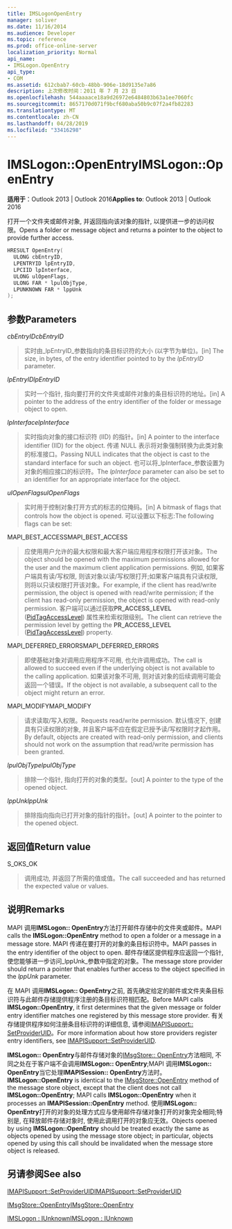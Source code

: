 ```yaml
---
title: IMSLogonOpenEntry
manager: soliver
ms.date: 11/16/2014
ms.audience: Developer
ms.topic: reference
ms.prod: office-online-server
localization_priority: Normal
api_name:
- IMSLogon.OpenEntry
api_type:
- COM
ms.assetid: 612cbab7-60cb-48bb-906e-18d9135e7a86
description: 上次修改时间：2011 年 7 月 23 日
ms.openlocfilehash: 544aaaace18a9d26972e6484803b63a1ee7060fc
ms.sourcegitcommit: 8657170d071f9bcf680aba50b9c07f2a4fb82283
ms.translationtype: MT
ms.contentlocale: zh-CN
ms.lasthandoff: 04/28/2019
ms.locfileid: "33416298"
---
```

# <a name="imslogonopenentry"></a><span data-ttu-id="08c91-103">IMSLogon::OpenEntry</span><span class="sxs-lookup"><span data-stu-id="08c91-103">IMSLogon::OpenEntry</span></span>

  
  
<span data-ttu-id="08c91-104">**适用于**：Outlook 2013 | Outlook 2016</span><span class="sxs-lookup"><span data-stu-id="08c91-104">**Applies to**: Outlook 2013 | Outlook 2016</span></span> 
  
<span data-ttu-id="08c91-105">打开一个文件夹或邮件对象, 并返回指向该对象的指针, 以提供进一步的访问权限。</span><span class="sxs-lookup"><span data-stu-id="08c91-105">Opens a folder or message object and returns a pointer to the object to provide further access.</span></span> 
  
```cpp
HRESULT OpenEntry(
  ULONG cbEntryID,
  LPENTRYID lpEntryID,
  LPCIID lpInterface,
  ULONG ulOpenFlags,
  ULONG FAR * lpulObjType,
  LPUNKNOWN FAR * lppUnk
);
```

## <a name="parameters"></a><span data-ttu-id="08c91-106">参数</span><span class="sxs-lookup"><span data-stu-id="08c91-106">Parameters</span></span>

 <span data-ttu-id="08c91-107">_cbEntryID_</span><span class="sxs-lookup"><span data-stu-id="08c91-107">_cbEntryID_</span></span>
  
> <span data-ttu-id="08c91-108">实时由_lpEntryID_参数指向的条目标识符的大小 (以字节为单位)。</span><span class="sxs-lookup"><span data-stu-id="08c91-108">[in] The size, in bytes, of the entry identifier pointed to by the  _lpEntryID_ parameter.</span></span> 
    
 <span data-ttu-id="08c91-109">_lpEntryID_</span><span class="sxs-lookup"><span data-stu-id="08c91-109">_lpEntryID_</span></span>
  
> <span data-ttu-id="08c91-110">实时一个指针, 指向要打开的文件夹或邮件对象的条目标识符的地址。</span><span class="sxs-lookup"><span data-stu-id="08c91-110">[in] A pointer to the address of the entry identifier of the folder or message object to open.</span></span> 
    
 <span data-ttu-id="08c91-111">_lpInterface_</span><span class="sxs-lookup"><span data-stu-id="08c91-111">_lpInterface_</span></span>
  
> <span data-ttu-id="08c91-112">实时指向对象的接口标识符 (IID) 的指针。</span><span class="sxs-lookup"><span data-stu-id="08c91-112">[in] A pointer to the interface identifier (IID) for the object.</span></span> <span data-ttu-id="08c91-113">传递 NULL 表示将对象强制转换为此类对象的标准接口。</span><span class="sxs-lookup"><span data-stu-id="08c91-113">Passing NULL indicates that the object is cast to the standard interface for such an object.</span></span> <span data-ttu-id="08c91-114">也可以将_lpInterface_参数设置为对象的相应接口的标识符。</span><span class="sxs-lookup"><span data-stu-id="08c91-114">The  _lpInterface_ parameter can also be set to an identifier for an appropriate interface for the object.</span></span> 
    
 <span data-ttu-id="08c91-115">_ulOpenFlags_</span><span class="sxs-lookup"><span data-stu-id="08c91-115">_ulOpenFlags_</span></span>
  
> <span data-ttu-id="08c91-116">实时用于控制对象打开方式的标志的位掩码。</span><span class="sxs-lookup"><span data-stu-id="08c91-116">[in] A bitmask of flags that controls how the object is opened.</span></span> <span data-ttu-id="08c91-117">可以设置以下标志:</span><span class="sxs-lookup"><span data-stu-id="08c91-117">The following flags can be set:</span></span>
    
<span data-ttu-id="08c91-118">MAPI_BEST_ACCESS</span><span class="sxs-lookup"><span data-stu-id="08c91-118">MAPI_BEST_ACCESS</span></span> 
  
> <span data-ttu-id="08c91-119">应使用用户允许的最大权限和最大客户端应用程序权限打开该对象。</span><span class="sxs-lookup"><span data-stu-id="08c91-119">The object should be opened with the maximum permissions allowed for the user and the maximum client application permissions.</span></span> <span data-ttu-id="08c91-120">例如, 如果客户端具有读/写权限, 则该对象以读/写权限打开;如果客户端具有只读权限, 则将以只读权限打开该对象。</span><span class="sxs-lookup"><span data-stu-id="08c91-120">For example, if the client has read/write permission, the object is opened with read/write permission; if the client has read-only permission, the object is opened with read-only permission.</span></span> <span data-ttu-id="08c91-121">客户端可以通过获取**PR_ACCESS_LEVEL** ([PidTagAccessLevel](pidtagaccesslevel-canonical-property.md)) 属性来检索权限级别。</span><span class="sxs-lookup"><span data-stu-id="08c91-121">The client can retrieve the permission level by getting the **PR_ACCESS_LEVEL** ([PidTagAccessLevel](pidtagaccesslevel-canonical-property.md)) property.</span></span>
    
<span data-ttu-id="08c91-122">MAPI_DEFERRED_ERRORS</span><span class="sxs-lookup"><span data-stu-id="08c91-122">MAPI_DEFERRED_ERRORS</span></span> 
  
> <span data-ttu-id="08c91-123">即使基础对象对调用应用程序不可用, 也允许调用成功。</span><span class="sxs-lookup"><span data-stu-id="08c91-123">The call is allowed to succeed even if the underlying object is not available to the calling application.</span></span> <span data-ttu-id="08c91-124">如果该对象不可用, 则对该对象的后续调用可能会返回一个错误。</span><span class="sxs-lookup"><span data-stu-id="08c91-124">If the object is not available, a subsequent call to the object might return an error.</span></span>
    
<span data-ttu-id="08c91-125">MAPI_MODIFY</span><span class="sxs-lookup"><span data-stu-id="08c91-125">MAPI_MODIFY</span></span> 
  
> <span data-ttu-id="08c91-126">请求读取/写入权限。</span><span class="sxs-lookup"><span data-stu-id="08c91-126">Requests read/write permission.</span></span> <span data-ttu-id="08c91-127">默认情况下, 创建具有只读权限的对象, 并且客户端不应在假定已授予读/写权限时才起作用。</span><span class="sxs-lookup"><span data-stu-id="08c91-127">By default, objects are created with read-only permission, and clients should not work on the assumption that read/write permission has been granted.</span></span> 
    
 <span data-ttu-id="08c91-128">_lpulObjType_</span><span class="sxs-lookup"><span data-stu-id="08c91-128">_lpulObjType_</span></span>
  
> <span data-ttu-id="08c91-129">排除一个指针, 指向打开的对象的类型。</span><span class="sxs-lookup"><span data-stu-id="08c91-129">[out] A pointer to the type of the opened object.</span></span>
    
 <span data-ttu-id="08c91-130">_lppUnk_</span><span class="sxs-lookup"><span data-stu-id="08c91-130">_lppUnk_</span></span>
  
> <span data-ttu-id="08c91-131">排除指向指向已打开对象的指针的指针。</span><span class="sxs-lookup"><span data-stu-id="08c91-131">[out] A pointer to the pointer to the opened object.</span></span>
    
## <a name="return-value"></a><span data-ttu-id="08c91-132">返回值</span><span class="sxs-lookup"><span data-stu-id="08c91-132">Return value</span></span>

<span data-ttu-id="08c91-133">S_OK</span><span class="sxs-lookup"><span data-stu-id="08c91-133">S_OK</span></span> 
  
> <span data-ttu-id="08c91-134">调用成功, 并返回了所需的值或值。</span><span class="sxs-lookup"><span data-stu-id="08c91-134">The call succeeded and has returned the expected value or values.</span></span>
    
## <a name="remarks"></a><span data-ttu-id="08c91-135">说明</span><span class="sxs-lookup"><span data-stu-id="08c91-135">Remarks</span></span>

<span data-ttu-id="08c91-136">MAPI 调用**IMSLogon:: OpenEntry**方法打开邮件存储中的文件夹或邮件。</span><span class="sxs-lookup"><span data-stu-id="08c91-136">MAPI calls the **IMSLogon::OpenEntry** method to open a folder or a message in a message store.</span></span> <span data-ttu-id="08c91-137">MAPI 传递在要打开的对象的条目标识符中。</span><span class="sxs-lookup"><span data-stu-id="08c91-137">MAPI passes in the entry identifier of the object to open.</span></span> <span data-ttu-id="08c91-138">邮件存储区提供程序应返回一个指针, 使您能够进一步访问_lppUnk_参数中指定的对象。</span><span class="sxs-lookup"><span data-stu-id="08c91-138">The message store provider should return a pointer that enables further access to the object specified in the  _lppUnk_ parameter.</span></span> 
  
<span data-ttu-id="08c91-139">在 MAPI 调用**IMSLogon:: OpenEntry**之前, 首先确定给定的邮件或文件夹条目标识符与此邮件存储提供程序注册的条目标识符相匹配。</span><span class="sxs-lookup"><span data-stu-id="08c91-139">Before MAPI calls **IMSLogon::OpenEntry**, it first determines that the given message or folder entry identifier matches one registered by this message store provider.</span></span> <span data-ttu-id="08c91-140">有关存储提供程序如何注册条目标识符的详细信息, 请参阅[IMAPISupport:: SetProviderUID](imapisupport-setprovideruid.md)。</span><span class="sxs-lookup"><span data-stu-id="08c91-140">For more information about how store providers register entry identifiers, see [IMAPISupport::SetProviderUID](imapisupport-setprovideruid.md).</span></span>
  
 <span data-ttu-id="08c91-141">**IMSLogon:: OpenEntry**与邮件存储对象的[IMsgStore:: OpenEntry](imsgstore-openentry.md)方法相同, 不同之处在于客户端不会调用**IMSLogon:: OpenEntry**;MAPI 调用**IMSLogon:: OpenEntry**当它处理**IMAPISession:: OpenEntry**方法时。</span><span class="sxs-lookup"><span data-stu-id="08c91-141">**IMSLogon::OpenEntry** is identical to the [IMsgStore::OpenEntry](imsgstore-openentry.md) method of the message store object, except that the client does not call **IMSLogon::OpenEntry**; MAPI calls **IMSLogon::OpenEntry** when it processes an **IMAPISession::OpenEntry** method.</span></span> <span data-ttu-id="08c91-142">使用**IMSLogon:: OpenEntry**打开的对象的处理方式应与使用邮件存储对象打开的对象完全相同;特别是, 在释放邮件存储对象时, 使用此调用打开的对象应无效。</span><span class="sxs-lookup"><span data-stu-id="08c91-142">Objects opened by using **IMSLogon::OpenEntry** should be treated exactly the same as objects opened by using the message store object; in particular, objects opened by using this call should be invalidated when the message store object is released.</span></span> 
  
## <a name="see-also"></a><span data-ttu-id="08c91-143">另请参阅</span><span class="sxs-lookup"><span data-stu-id="08c91-143">See also</span></span>



[<span data-ttu-id="08c91-144">IMAPISupport::SetProviderUID</span><span class="sxs-lookup"><span data-stu-id="08c91-144">IMAPISupport::SetProviderUID</span></span>](imapisupport-setprovideruid.md)
  
[<span data-ttu-id="08c91-145">IMsgStore::OpenEntry</span><span class="sxs-lookup"><span data-stu-id="08c91-145">IMsgStore::OpenEntry</span></span>](imsgstore-openentry.md)
  
[<span data-ttu-id="08c91-146">IMSLogon : IUnknown</span><span class="sxs-lookup"><span data-stu-id="08c91-146">IMSLogon : IUnknown</span></span>](imslogoniunknown.md)

